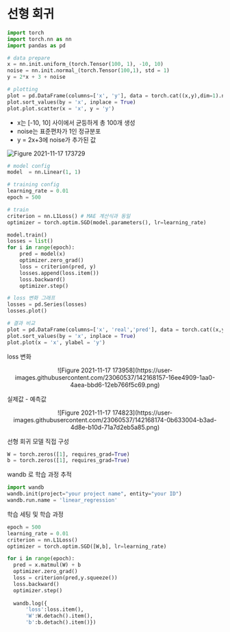 # 선형 회귀

```python
import torch
import torch.nn as nn
import pandas as pd

# data prepare
x = nn.init.uniform_(torch.Tensor(100, 1), -10, 10)
noise = nn.init.normal_(torch.Tensor(100,1), std = 1)
y = 2*x + 3 + noise

# plotting
plot = pd.DataFrame(columns=['x', 'y'], data = torch.cat((x,y),dim=1).numpy())
plot.sort_values(by = 'x', inplace = True)
plot.plot.scatter(x = 'x', y = 'y')
```
* x는 [-10, 10] 사이에서 균등하게 총 100개 생성
* noise는 표준편차가 1인 정규분포
* y = 2x+3에 noise가 추가된 값

![Figure 2021-11-17 173729](https://user-images.githubusercontent.com/23060537/142168099-75b79547-91f2-43c9-908a-9e3d4d8d9f58.png)

```python
# model config
model  = nn.Linear(1, 1)

# training config
learning_rate = 0.01
epoch = 500

# train
criterion = nn.L1Loss() # MAE 계산식과 동일
optimizer = torch.optim.SGD(model.parameters(), lr=learning_rate)

model.train()
losses = list()
for i in range(epoch):
    pred = model(x)
    optimizer.zero_grad()
    loss = criterion(pred, y)
    losses.append(loss.item())
    loss.backward()
    optimizer.step()

# loss 변화 그래프
losses = pd.Series(losses)
losses.plot()

# 결과 비교
plot = pd.DataFrame(columns=['x', 'real','pred'], data = torch.cat((x,y, pred.detach()),dim=1).numpy())
plot.sort_values(by = 'x', inplace = True)
plot.plot(x = 'x', ylabel = 'y')
```

loss 변화
<center>![Figure 2021-11-17 173958](https://user-images.githubusercontent.com/23060537/142168157-16ee4909-1aa0-4aea-bbd6-12eb766f5c69.png)</center>

실제값 - 예측값
<center>![Figure 2021-11-17 174823](https://user-images.githubusercontent.com/23060537/142168174-0b633004-b3ad-4d8e-b10d-71a7d2eb5a85.png)</center>

선형 회귀 모델 직접 구성
```python
W = torch.zeros([1], requires_grad=True)
b = torch.zeros([1], requires_grad=True)
```
wandb 로 학습 과정 추적
```python
import wandb
wandb.init(project="your project name", entity="your ID") 
wandb.run.name = 'linear_regression'
```
학습 세팅 및 학습 과정
```python
epoch = 500
learning_rate = 0.01
criterion = nn.L1Loss()
optimizer = torch.optim.SGD([W,b], lr=learning_rate)

for i in range(epoch):
  pred = x.matmul(W) + b
  optimizer.zero_grad()
  loss = criterion(pred,y.squeeze())
  loss.backward()
  optimizer.step()
  
  wandb.log({
      'loss':loss.item(),
      'W':W.detach().item(),
      'b':b.detach().item()})
```